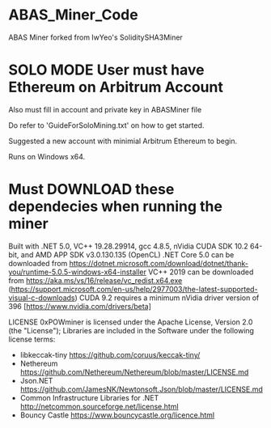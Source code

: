 # ABAS_Miner_Code
ABAS Miner forked from IwYeo's SoliditySHA3Miner
# SOLO MODE User must have Ethereum on Arbitrum Account
Also must fill in account and private key in ABASMiner file

Do refer to 'GuideForSoloMining.txt' on how to get started.

 Suggested a new account with minimial Arbitrum Ethereum to begin.
 
Runs on Windows x64.

# Must DOWNLOAD these dependecies when running the miner
Built with .NET 5.0, VC++ 19.28.29914, gcc 4.8.5, nVidia CUDA SDK 10.2 64-bit, and AMD APP SDK v3.0.130.135 (OpenCL)
.NET Core 5.0 can be downloaded from https://dotnet.microsoft.com/download/dotnet/thank-you/runtime-5.0.5-windows-x64-installer
VC++ 2019 can be downloaded from https://aka.ms/vs/16/release/vc_redist.x64.exe (https://support.microsoft.com/en-us/help/2977003/the-latest-supported-visual-c-downloads)
CUDA 9.2 requires a minimum nVidia driver version of 396 [https://www.nvidia.com/drivers/beta]

LICENSE
0xPOWminer is licensed under the Apache License, Version 2.0 (the "License");
Libraries are included in the Software under the following license terms:
- libkeccak-tiny https://github.com/coruus/keccak-tiny/
- Nethereum https://github.com/Nethereum/Nethereum/blob/master/LICENSE.md
- Json.NET https://github.com/JamesNK/Newtonsoft.Json/blob/master/LICENSE.md
- Common Infrastructure Libraries for .NET http://netcommon.sourceforge.net/license.html
- Bouncy Castle https://www.bouncycastle.org/licence.html
